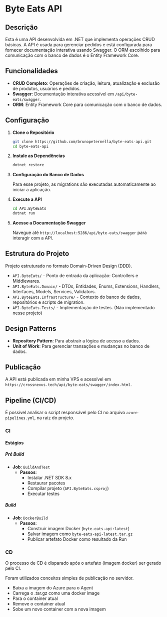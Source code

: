 # Byte Eats API

## Descrição

Esta é uma API desenvolvida em .NET que implementa operações CRUD básicas. A API é usada para gerenciar pedidos e está configurada para fornecer documentação interativa usando Swagger. O ORM escolhido para comunicação com o banco de dados é o Entity Framework Core.

## Funcionalidades

- **CRUD Completo**: Operações de criação, leitura, atualização e exclusão de produtos, usuários e pedidos.
- **Swagger**: Documentação interativa acessível em `/api/byte-eats/swagger`.
- **ORM**: Entity Framework Core para comunicação com o banco de dados.

## Configuração

1. **Clone o Repositório**

    ```bash
    git clone https://github.com/brunopeternella/byte-eats-api.git
    cd byte-eats-api
    ```

2. **Instale as Dependências**

    ```bash
    dotnet restore
    ```

3. **Configuração do Banco de Dados**

    Para esse projeto, as migrations são executadas automaticamente ao iniciar a aplicação.

4. **Execute a API**

    ```bash
    cd API.ByteEats
    dotnet run
    ```

5. **Acesse a Documentação Swagger**

    Navegue até `http://localhost:5286/api/byte-eats/swagger` para interagir com a API.

## Estrutura do Projeto

Projeto estruturado no formato Domain-Driven Design (DDD).

- `API.ByteEats/` - Ponto de entrada da aplicação: Controllers e Middlewares.
- `API.ByteEats.Domain/` - DTOs, Entidades, Enums, Extensions, Handlers, Interfaces, Models, Services, Validators.
- `API.ByteEats.Infrastructure/` - Contexto do banco de dados, repositórios e scripts de migration.
- `API.ByteEats.Tests/` - Implementação de testes. (Não implementado nesse projeto)

## Design Patterns

- **Repository Pattern**: Para abstrair a lógica de acesso a dados.
- **Unit of Work**: Para gerenciar transações e mudanças no banco de dados.

## Publicação

A API está publicada em minha VPS e acessível em `https://crossnexus.tech/api/byte-eats/swagger/index.html`.

## Pipeline (CI/CD)

É possível analisar o script responsável pelo CI no arquivo `azure-pipelines.yml`, na raiz do projeto.

### CI

#### Estágios

##### Pré Build

- **Job**: `BuildAndTest`
  - **Passos**:
    - Instalar .NET SDK 8.x
    - Restaurar pacotes
    - Compilar projeto (`API.ByteEats.csproj`)
    - Executar testes

##### Build

- **Job**: `DockerBuild`
  - **Passos**:
    - Construir imagem Docker (`byte-eats-api:latest`)
    - Salvar imagem como `byte-eats-api-latest.tar.gz`
    - Publicar artefato Docker como resultado da Run

### CD

O processo de CD é disparado após o artefato (imagem docker) ser gerado pelo CI.

Foram utilizados conceitos simples de publicação no servidor.

- Baixa a imagem do Azure para o Agent
- Carrega o .tar.gz como uma docker image
- Para o container atual
- Remove o container atual
- Sobe um novo container com a nova imagem
